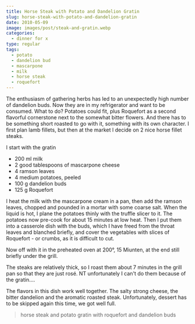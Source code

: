 ```yaml
---
title: Horse Steak with Potato and Dandelion Gratin
slug: horse-steak-with-potato-and-dandelion-gratin
date: 2010-05-09
image: images/post/steak-and-gratin.webp
categories: 
  - dinner for x
type: regular
tags: 
  - potato
  - dandelion bud
  - mascarpone
  - milk
  - horse steak
  - roquefort
---
```


The enthusiasm of gathering herbs has led to an unexpectedly high number of dandelion buds. Now they are in my refrigerator and want to be consumed. What to do? Potatoes could fit, plus Roquefort as a second flavorful cornerstone next to the somewhat bitter flowers. And there has to be something short roasted to go with it, something with its own character. I first plan lamb fillets, but then at the market I decide on 2 nice horse fillet steaks.

I start with the gratin

* 200 ml milk 
* 2 good tablespoons of mascarpone cheese 
* 4 ramson leaves 
* 4 medium potatoes, peeled 
* 100 g dandelion buds 
* 125 g Roquefort

I heat the milk with the mascarpone cream in a pan, then add the ramson leaves, chopped and pounded in a mortar with some coarse salt. When the liquid is hot, I plane the potatoes thinly with the truffle slicer to it. The potatoes now pre-cook for about 15 minutes at low heat. Then I put them into a casserole dish with the buds, which I have freed from the throat leaves and blanched briefly, and cover the vegetables with slices of Roquefort - or crumbs, as it is difficult to cut.

Now off with it in the preheated oven at 200°, 15 Miunten, at the end still briefly under the grill.

The steaks are relatively thick, so I roast them about 7 minutes in the grill pan so that they are just rosé. NT unfortunately I can't do them because of the gratin....

The flavors in this dish work well together. The salty strong cheese, the bitter dandelion and the aromatic roasted steak. Unfortunately, dessert has to be skipped again this time, we got well full.

> horse steak and potato gratin with roquefort and dandelion buds
